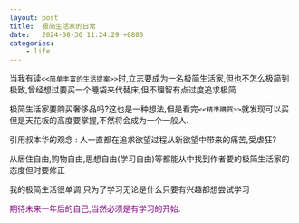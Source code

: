 ```yaml
---
layout: post
title:  极简生活家的日常
date:   2024-08-30 11:24:29 +0800
categories: 
    - life
---
```


当我有读`<<简单丰富的生活提案>>`时,立志要成为一名极简生活家,但也不怎么极简到极致,曾经想过要买一个睡袋来代替床,但不理智有点过度追求极简.

极简生活家要购买奢侈品吗?这也是一种想法,但是看完`<<精準購買>>`就发现可以买但是天花板的高度要掌握,不然将会成为一个一般人.

引用叔本华的观念 : 人一直都在追求欲望过程从新欲望中带来的痛苦,受虐狂?

从居住自由,购物自由,思想自由(学习自由)等都能从中找到作者要的极简生活家的态度但时要修正

我的极简生活很单调,只为了学习无论是什么只要有兴趣都想尝试学习

<p style='color:purple;'>期待未来一年后的自己,当然必须是有学习的开始.</p>
